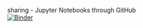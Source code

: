 sharing - Jupyter Notebooks through GitHub<br>
[![Binder](https://mybinder.org/badge_logo.svg)](https://mybinder.org/v2/gh/jbustost/public_notebks/main)
